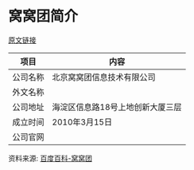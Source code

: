 # 窝窝团简介

[原文链接]()

|项目|内容|
|-----|-----|
|公司名称|北京窝窝团信息技术有限公司|
|外文名称||
|公司地址|海淀区信息路18号上地创新大厦三层|
|成立时间|2010年3月15日|
|公司官网||

资料来源: 
[百度百科-窝窝团](https://baike.baidu.com/item/%E7%AA%9D%E7%AA%9D%E5%9B%A2)